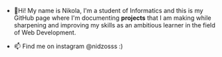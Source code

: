 - 👋Hi!
My name is Nikola, I'm a student of Informatics and this is my GitHub page where I'm documenting <b> projects</b> that I am making while sharpening and improving my skills as an ambitious learner in the field of Web Development.

- 📫 Find me on instagram @nidzosss 
  :) 

<!---
nikolastanin/nikolastanin is a ✨ special ✨ repository because its `README.md` (this file) appears on your GitHub profile.
You can click the Preview link to take a look at your changes.
--->
